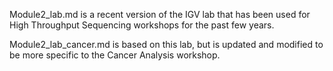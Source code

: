 Module2_lab.md is a recent version of the IGV lab that has been used for High Throughput Sequencing workshops for the past few years.

Module2_lab_cancer.md is based on this lab, but is updated and modified to be more specific to the Cancer Analysis workshop.
